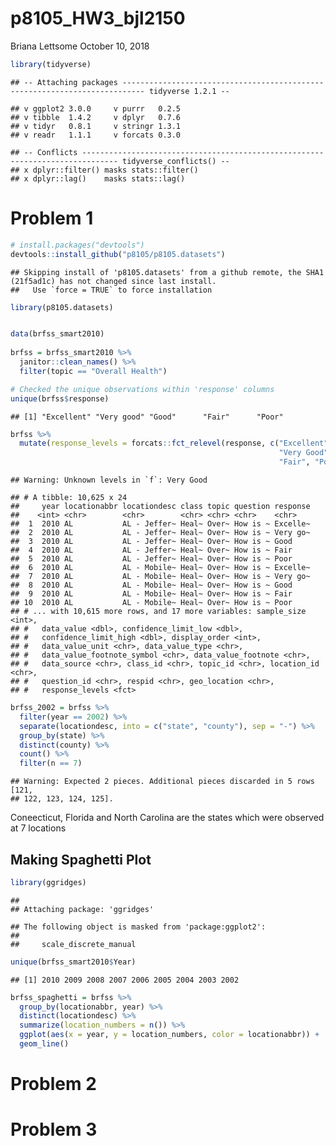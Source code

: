 p8105\_HW3\_bjl2150
================
Briana Lettsome
October 10, 2018

``` r
library(tidyverse)
```

    ## -- Attaching packages --------------------------------------------------------------------------- tidyverse 1.2.1 --

    ## v ggplot2 3.0.0     v purrr   0.2.5
    ## v tibble  1.4.2     v dplyr   0.7.6
    ## v tidyr   0.8.1     v stringr 1.3.1
    ## v readr   1.1.1     v forcats 0.3.0

    ## -- Conflicts ------------------------------------------------------------------------------ tidyverse_conflicts() --
    ## x dplyr::filter() masks stats::filter()
    ## x dplyr::lag()    masks stats::lag()

Problem 1
=========

``` r
# install.packages("devtools")
devtools::install_github("p8105/p8105.datasets")
```

    ## Skipping install of 'p8105.datasets' from a github remote, the SHA1 (21f5ad1c) has not changed since last install.
    ##   Use `force = TRUE` to force installation

``` r
library(p8105.datasets)


data(brfss_smart2010)
  
brfss = brfss_smart2010 %>% 
  janitor::clean_names() %>%
  filter(topic == "Overall Health")

# Checked the unique observations within 'response' columns
unique(brfss$response)
```

    ## [1] "Excellent" "Very good" "Good"      "Fair"      "Poor"

``` r
brfss %>%
  mutate(response_levels = forcats::fct_relevel(response, c("Excellent", 
                                                            "Very Good", "Good",
                                                            "Fair", "Poor")))  
```

    ## Warning: Unknown levels in `f`: Very Good

    ## # A tibble: 10,625 x 24
    ##     year locationabbr locationdesc class topic question response
    ##    <int> <chr>        <chr>        <chr> <chr> <chr>    <chr>   
    ##  1  2010 AL           AL - Jeffer~ Heal~ Over~ How is ~ Excelle~
    ##  2  2010 AL           AL - Jeffer~ Heal~ Over~ How is ~ Very go~
    ##  3  2010 AL           AL - Jeffer~ Heal~ Over~ How is ~ Good    
    ##  4  2010 AL           AL - Jeffer~ Heal~ Over~ How is ~ Fair    
    ##  5  2010 AL           AL - Jeffer~ Heal~ Over~ How is ~ Poor    
    ##  6  2010 AL           AL - Mobile~ Heal~ Over~ How is ~ Excelle~
    ##  7  2010 AL           AL - Mobile~ Heal~ Over~ How is ~ Very go~
    ##  8  2010 AL           AL - Mobile~ Heal~ Over~ How is ~ Good    
    ##  9  2010 AL           AL - Mobile~ Heal~ Over~ How is ~ Fair    
    ## 10  2010 AL           AL - Mobile~ Heal~ Over~ How is ~ Poor    
    ## # ... with 10,615 more rows, and 17 more variables: sample_size <int>,
    ## #   data_value <dbl>, confidence_limit_low <dbl>,
    ## #   confidence_limit_high <dbl>, display_order <int>,
    ## #   data_value_unit <chr>, data_value_type <chr>,
    ## #   data_value_footnote_symbol <chr>, data_value_footnote <chr>,
    ## #   data_source <chr>, class_id <chr>, topic_id <chr>, location_id <chr>,
    ## #   question_id <chr>, respid <chr>, geo_location <chr>,
    ## #   response_levels <fct>

``` r
brfss_2002 = brfss %>%
  filter(year == 2002) %>%
  separate(locationdesc, into = c("state", "county"), sep = "-") %>%
  group_by(state) %>%
  distinct(county) %>%
  count() %>%
  filter(n == 7)
```

    ## Warning: Expected 2 pieces. Additional pieces discarded in 5 rows [121,
    ## 122, 123, 124, 125].

Coneecticut, Florida and North Carolina are the states which were observed at 7 locations

Making Spaghetti Plot
---------------------

``` r
library(ggridges)
```

    ## 
    ## Attaching package: 'ggridges'

    ## The following object is masked from 'package:ggplot2':
    ## 
    ##     scale_discrete_manual

``` r
unique(brfss_smart2010$Year)
```

    ## [1] 2010 2009 2008 2007 2006 2005 2004 2003 2002

``` r
brfss_spaghetti = brfss %>%
  group_by(locationabbr, year) %>%
  distinct(locationdesc) %>%
  summarize(location_numbers = n()) %>%
  ggplot(aes(x = year, y = location_numbers, color = locationabbr)) + 
  geom_line()
```

Problem 2
=========

Problem 3
=========
